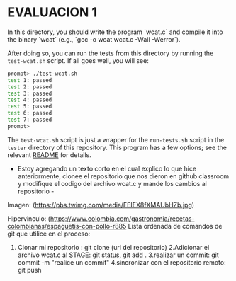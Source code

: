<H1> EVALUACION 1 </h1>
In this directory, you should write the program `wcat.c` and compile it into
the binary `wcat` (e.g., `gcc -o wcat wcat.c -Wall -Werror`).

After doing so, you can run the tests from this directory by running the
`test-wcat.sh` script. If all goes well, you will see:

```sh
prompt> ./test-wcat.sh
test 1: passed
test 2: passed
test 3: passed
test 4: passed
test 5: passed
test 6: passed
test 7: passed
prompt>
```

The `test-wcat.sh` script is just a wrapper for the `run-tests.sh` script in
the `tester` directory of this repository. This program has a few options; see
the relevant
[README](https://github.com/remzi-arpacidusseau/ostep-projects/blob/master/tester/README.md)
for details.

- Estoy agregando un texto corto en el cual explico lo que hice anteriormente, clonee el repositorio que nos dieron en github classroom y modifique el codigo del archivo wcat.c y mande los cambios al repositorio -

Imagen: (https://pbs.twimg.com/media/FEIEX8fXMAUbHZb.jpg)

Hipervinculo: (https://www.colombia.com/gastronomia/recetas-colombianas/espaguetis-con-pollo-r885
 Lista ordenada de comandos de git que utilice en el proceso:
 1. Clonar mi repositorio : git clone (url del repositorio)
 2.Adicionar el archivo wcat.c al STAGE: git status, git add .
 3.realizar un commit: git commit -m "realice un commit"
 4.sincronizar con el repositorio remoto: git push
 
